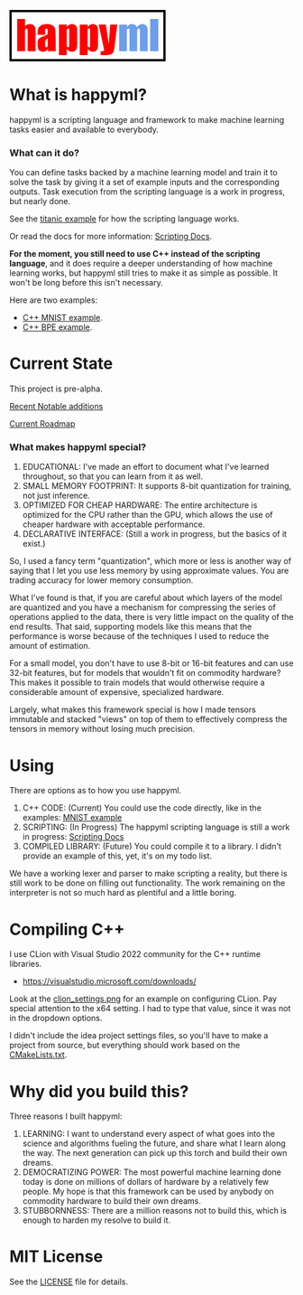 ![happyml](happyml.png)

# What is happyml?

happyml is a scripting language and framework to make machine learning tasks easier and available to everybody. 

### What can it do?

You can define tasks backed by a machine learning model and train it to solve the task by giving 
it a set of example inputs and the corresponding outputs. Task execution from the scripting language
is a work in progress, but nearly done.

See the [titanic example](docs/examples/TITANIC.md) for how the scripting language works. 

Or read the docs for more information: [Scripting Docs](docs/README.md).

**For the moment, you still need to use C++ instead of the scripting language**, and it does
require a deeper understanding of how machine learning works, but happyml still tries to make
it as simple as possible. It won't be long before this isn't necessary.

Here are two examples:
* [C++ MNIST example](src/example/example_mnist_model_convolution.cpp).
* [C++ BPE example](src/test/test_byte_pair_encoding.cpp).

# Current State
This project is pre-alpha.

[Recent Notable additions](docs/NOTABLE_CHANGES.md)

[Current Roadmap](docs/ROADMAP.md)

### What makes happyml special?

1. EDUCATIONAL: I've made an effort to document what I've learned throughout, so that you can learn from it as well.
2. SMALL MEMORY FOOTPRINT: It supports 8-bit quantization for training, not just inference.
3. OPTIMIZED FOR CHEAP HARDWARE: The entire architecture is optimized for the CPU rather than the GPU, which allows the use of cheaper hardware with acceptable performance.
4. DECLARATIVE INTERFACE: (Still a work in progress, but the basics of it exist.)

So, I used a fancy term "quantization", which more or less is another way of saying that I let you use less memory by using approximate values. You are trading accuracy for lower memory consumption.

What I've found is that, if you are careful about which layers of the model are quantized and you have a mechanism for compressing the series of operations applied to the data, there is very little impact on the quality of the end results. That said, supporting models like this means that the performance is worse because of the techniques I used to reduce the amount of estimation.

For a small model, you don't have to use 8-bit or 16-bit features and can use 32-bit features, but for models that wouldn't fit on commodity hardware? This makes it possible to train models that would otherwise require a considerable amount of expensive, specialized hardware.

Largely, what makes this framework special is how I made tensors immutable and stacked "views" on top of them to effectively compress the tensors in memory without losing much precision.

# Using

There are options as to how you use happyml. 

1. C++ CODE: (Current) You could use the code directly, like in the examples: [MNIST example](src/example/example_mnist_model_convolution.cpp)
2. SCRIPTING: (In Progress) The happyml scripting language is still a work in progress: [Scripting Docs](docs/README.md) 
3. COMPILED LIBRARY: (Future) You could compile it to a library. I didn't provide an example of this, yet, it's on my todo list.

We have a working lexer and parser to make scripting a reality, but there is still work to be done on filling out functionality. The work remaining on the interpreter is not so much hard as plentiful and a little boring.

# Compiling C++
I use CLion with Visual Studio 2022 community for the C++ runtime libraries.
* https://visualstudio.microsoft.com/downloads/

Look at the [clion_settings.png](clion_settings.png) for an example on configuring CLion. Pay special attention to the x64 setting. I had to type that value, since it was not in the dropdown options.

I didn't include the idea project settings files, so you'll have to make a project from source, but everything should work
based on the [CMakeLists.txt](CMakeLists.txt).


# Why did you build this?

Three reasons I built happyml:
1. LEARNING: I want to understand every aspect of what goes into the science and algorithms fueling the future, and share what I learn along the way. The next generation can pick up this torch and build their own dreams.
2. DEMOCRATIZING POWER: The most powerful machine learning done today is done on millions of dollars of hardware by a relatively few people. My hope is that this framework can be used by anybody on commodity hardware to build their own dreams. 
3. STUBBORNNESS: There are a million reasons not to build this, which is enough to harden my resolve to build it.

# MIT License

See the [LICENSE](LICENSE) file for details.
